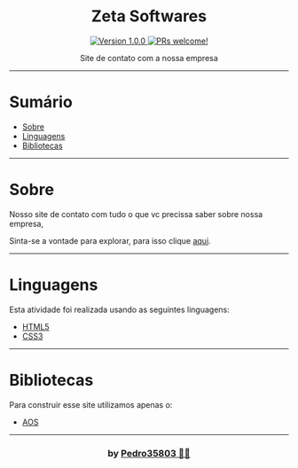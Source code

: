 # <h1 align="center">Zeta Softwares</h1>

<div align="center">
  <a href="https://github.com/Pedro35803/Site-Sobre-GMT">
    <img src="https://img.shields.io/badge/version-1.0.0-43AFD6.svg?cacheSeconds=2592000" alt="Version 1.0.0"/>
    <img src="https://img.shields.io/static/v1?label=PRs&message=welcome&color=00347E&labelColor=000000" alt="PRs welcome!"/>
  </a>  
</div>

<p align="center">Site de contato com a nossa empresa</p>

---
# Sumário
* [Sobre](#Sobre)
* [Linguagens](#linguagens)
* [Bibliotecas](#bibliotecas)

---
<a id="Sobre"></a>
# Sobre
<p>
Nosso site de contato com tudo o que vc precissa saber sobre nossa empresa, 
</p>
<p>
  Sinta-se a vontade para explorar, para isso clique <a href="https://zeta-software-develope.github.io/" target="_blank">aqui</a>.
</p>

---
<a id="linguagens"></a>
# Linguagens
Esta atividade foi realizada usando as seguintes linguagens:

* [HTML5](https://developer.mozilla.org/pt-BR/docs/Web/HTML)
* [CSS3](https://developer.mozilla.org/pt-BR/docs/Web/CSS)

---
# Bibliotecas
Para construir esse site utilizamos apenas o:

* [AOS](https://michalsnik.github.io/aos/)

---
### <h3 align="center"> by [Pedro35803 👨‍💻](https://github.com/Pedro35803) </h3>
